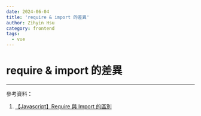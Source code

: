 ```yaml
---
date: 2024-06-04
title: 'require & import 的差異'
author: Zihyin Hsu
category: frontend
tags:
  - vue
---
```


# require & import 的差異

---

參考資料：

1. [【Javascript】Require 與 Import 的區別](https://wayne-blog.com/2023-02-22/js-require-vs-import/)
